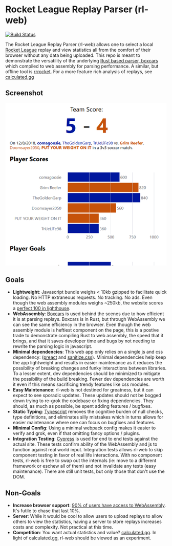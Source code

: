 # Rocket League Replay Parser (rl-web)

[![Build Status](https://dev.azure.com/nbabcock19/nbabcock19/_apis/build/status/nickbabcock.rl-web?branchName=master)](https://dev.azure.com/nbabcock19/nbabcock19/_build/latest?definitionId=4&branchName=master)

The Rocket League Replay Parser (rl-web) allows one to select a local [Rocket
League](https://www.rocketleague.com/) replay and view statistics all from the
comfort of their browser without any data being uploaded. This repo is meant to
demonstrate the versatility of the underlying [Rust based parser,
boxcars](https://googlechrome.github.io/lighthouse/viewer/?gist=b63fb2e0a102aee1e92a2c038b9a42cd)
which compiled to web assembly for parsing performance. A similar, but
offline tool is [rrrocket](https://github.com/nickbabcock/rrrocket). For a more
feature rich analysis of replays, see [calculated.gg](https://calculated.gg/)

## Screenshot

![Screenshot of web page](dev/rl-web-screenshot.png?raw=true)

## Goals

- **Lightweight**: Javascript bundle weighs < 10kb gzipped to facilitate quick loading. No HTTP extraneous requests. No tracking. No ads. Even though the web assembly modules weighs ~250kb, the website scores a [perfect 100 in lighthouse](https://googlechrome.github.io/lighthouse/viewer/?gist=b63fb2e0a102aee1e92a2c038b9a42cd).
- **WebAssembly**: [Boxcars](https://github.com/nickbabcock/boxcars) is used behind the scenes due to how efficient it is at parsing replays. Boxcars is in Rust, but through WebAssembly we can see the same efficiency in the browser. Even though the web assembly module is heftiest component on the page, this is a postive trade to demonstrate compiling Rust to web assembly, the speed that it brings, and that it saves developer time and bugs by not needing to rewrite the parsing logic in javascript.
- **Minimal dependencies**: This web app only relies on a single js and css dependency: ([preact](https://preactjs.com/) and [sanitize.css](https://csstools.github.io/sanitize.css/)). Minimal dependencies help keep the app lightweight and results in easier maintenance as it reduces the possibility of breaking changes and funky interactions between libraries. To a lesser extent, dev dependencies should be minimized to mitigate the possibility of the build breaking. Fewer dev dependencies are worth it even if this means sacrificing trendy features like css modules.
- **Easy Maintenance**: rl-web is not destined for greatness, but it can expect to see sporadic updates. These updates should not be bogged down trying to re-grok the codebase or fixing dependencies. They should, as much as possible, be spent adding features / bugfixes.
- **Static Typing**: [Typescript](https://www.typescriptlang.org/) removes the cognitive burden of null checks, type definitions, and eliminates silly mistsakes which in turns allows for easier maintenance where one can focus on bugfixes and features.
- **Minimal Config**: Using a minimal webpack config makes it easier to verify and grok, even if that omitting fancy options / plugins.
- **Integration Testing**: [Cypress](https://www.cypress.io/) is used for end to end tests against the actual site. These tests confirm ability of the WebAssembly and js to function against real world input. Integration tests allows rl-web to skip component testing in favor of real life interactions. With no component tests, rl-web is free to swap out the internals (ie: move to a different framework or eschew all of them) and not invalidate any tests (easy maintenance). There are still unit tests, but only those that don't use the DOM.

## Non-Goals

- **Increase browser support**: [90% of users have access to WebAssembly](https://caniuse.com/#feat=wasm). It's futile to chase that last 10%.
- **Server**: While it would be cool to allow users to upload replays to allow others to view the statistics, having a server to store replays increases costs and complexity. Not practical at this time.
- **Competition**: You want actual statistics and value? [calculated.gg](https://calculated.gg/). In light of calculated.gg, rl-web should be viewed as an experiment.
